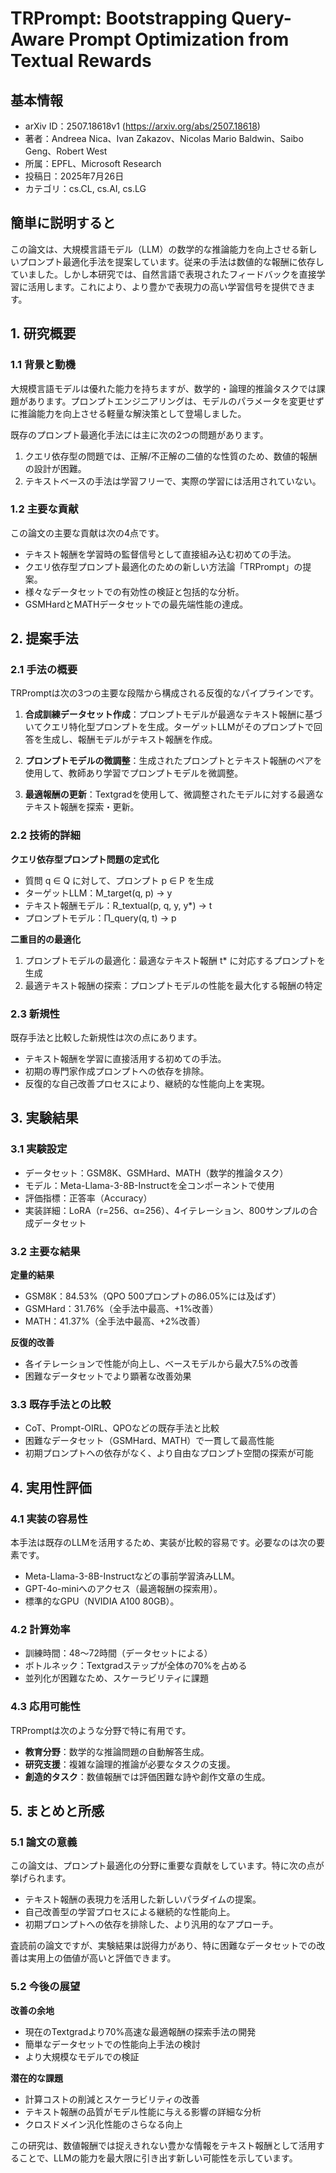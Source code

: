 # TRPrompt: Bootstrapping Query-Aware Prompt Optimization from Textual Rewards

## 基本情報
- arXiv ID：2507.18618v1 (https://arxiv.org/abs/2507.18618)
- 著者：Andreea Nica、Ivan Zakazov、Nicolas Mario Baldwin、Saibo Geng、Robert West
- 所属：EPFL、Microsoft Research
- 投稿日：2025年7月26日
- カテゴリ：cs.CL, cs.AI, cs.LG

## 簡単に説明すると
この論文は、大規模言語モデル（LLM）の数学的な推論能力を向上させる新しいプロンプト最適化手法を提案しています。従来の手法は数値的な報酬に依存していました。しかし本研究では、自然言語で表現されたフィードバックを直接学習に活用します。これにより、より豊かで表現力の高い学習信号を提供できます。

## 1. 研究概要
### 1.1 背景と動機
大規模言語モデルは優れた能力を持ちますが、数学的・論理的推論タスクでは課題があります。プロンプトエンジニアリングは、モデルのパラメータを変更せずに推論能力を向上させる軽量な解決策として登場しました。

既存のプロンプト最適化手法には主に次の2つの問題があります。
1. クエリ依存型の問題では、正解/不正解の二値的な性質のため、数値的報酬の設計が困難。
2. テキストベースの手法は学習フリーで、実際の学習には活用されていない。

### 1.2 主要な貢献
この論文の主要な貢献は次の4点です。
- テキスト報酬を学習時の監督信号として直接組み込む初めての手法。
- クエリ依存型プロンプト最適化のための新しい方法論「TRPrompt」の提案。
- 様々なデータセットでの有効性の検証と包括的な分析。
- GSMHardとMATHデータセットでの最先端性能の達成。

## 2. 提案手法
### 2.1 手法の概要
TRPromptは次の3つの主要な段階から構成される反復的なパイプラインです。

1. **合成訓練データセット作成**：プロンプトモデルが最適なテキスト報酬に基づいてクエリ特化型プロンプトを生成。ターゲットLLMがそのプロンプトで回答を生成し、報酬モデルがテキスト報酬を作成。

2. **プロンプトモデルの微調整**：生成されたプロンプトとテキスト報酬のペアを使用して、教師あり学習でプロンプトモデルを微調整。

3. **最適報酬の更新**：Textgradを使用して、微調整されたモデルに対する最適なテキスト報酬を探索・更新。

### 2.2 技術的詳細
**クエリ依存型プロンプト問題の定式化**
- 質問 q ∈ Q に対して、プロンプト p ∈ P を生成
- ターゲットLLM：M_target(q, p) → y
- テキスト報酬モデル：R_textual(p, q, y, y*) → t
- プロンプトモデル：Π_query(q, t) → p

**二重目的の最適化**
1. プロンプトモデルの最適化：最適なテキスト報酬 t* に対応するプロンプトを生成
2. 最適テキスト報酬の探索：プロンプトモデルの性能を最大化する報酬の特定

### 2.3 新規性
既存手法と比較した新規性は次の点にあります。
- テキスト報酬を学習に直接活用する初めての手法。
- 初期の専門家作成プロンプトへの依存を排除。
- 反復的な自己改善プロセスにより、継続的な性能向上を実現。

## 3. 実験結果
### 3.1 実験設定
- データセット：GSM8K、GSMHard、MATH（数学的推論タスク）
- モデル：Meta-Llama-3-8B-Instructを全コンポーネントで使用
- 評価指標：正答率（Accuracy）
- 実装詳細：LoRA（r=256、α=256）、4イテレーション、800サンプルの合成データセット

### 3.2 主要な結果
**定量的結果**
- GSM8K：84.53%（QPO 500プロンプトの86.05%には及ばず）
- GSMHard：31.76%（全手法中最高、+1%改善）
- MATH：41.37%（全手法中最高、+2%改善）

**反復的改善**
- 各イテレーションで性能が向上し、ベースモデルから最大7.5%の改善
- 困難なデータセットでより顕著な改善効果

### 3.3 既存手法との比較
- CoT、Prompt-OIRL、QPOなどの既存手法と比較
- 困難なデータセット（GSMHard、MATH）で一貫して最高性能
- 初期プロンプトへの依存がなく、より自由なプロンプト空間の探索が可能

## 4. 実用性評価
### 4.1 実装の容易性
本手法は既存のLLMを活用するため、実装が比較的容易です。必要なのは次の要素です。
- Meta-Llama-3-8B-Instructなどの事前学習済みLLM。
- GPT-4o-miniへのアクセス（最適報酬の探索用）。
- 標準的なGPU（NVIDIA A100 80GB）。

### 4.2 計算効率
- 訓練時間：48〜72時間（データセットによる）
- ボトルネック：Textgradステップが全体の70%を占める
- 並列化が困難なため、スケーラビリティに課題

### 4.3 応用可能性
TRPromptは次のような分野で特に有用です。
- **教育分野**：数学的な推論問題の自動解答生成。
- **研究支援**：複雑な論理的推論が必要なタスクの支援。
- **創造的タスク**：数値報酬では評価困難な詩や創作文章の生成。

## 5. まとめと所感
### 5.1 論文の意義
この論文は、プロンプト最適化の分野に重要な貢献をしています。特に次の点が挙げられます。
- テキスト報酬の表現力を活用した新しいパラダイムの提案。
- 自己改善型の学習プロセスによる継続的な性能向上。
- 初期プロンプトへの依存を排除した、より汎用的なアプローチ。

査読前の論文ですが、実験結果は説得力があり、特に困難なデータセットでの改善は実用上の価値が高いと評価できます。

### 5.2 今後の展望
**改善の余地**
- 現在のTextgradより70%高速な最適報酬の探索手法の開発
- 簡単なデータセットでの性能向上手法の検討
- より大規模なモデルでの検証

**潜在的な課題**
- 計算コストの削減とスケーラビリティの改善
- テキスト報酬の品質がモデル性能に与える影響の詳細な分析
- クロスドメイン汎化性能のさらなる向上

この研究は、数値報酬では捉えきれない豊かな情報をテキスト報酬として活用することで、LLMの能力を最大限に引き出す新しい可能性を示しています。